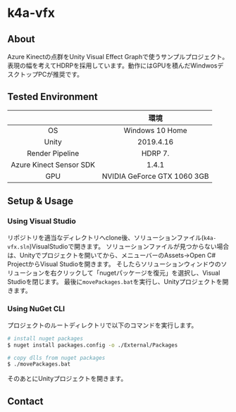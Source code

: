# k4a-vfx

## About

Azure Kinectの点群をUnity Visual Effect Graphで使うサンプルプロジェクト。  
表現の幅を考えてHDRPを採用しています。動作にはGPUを積んだWindwosデスクトップPCが推奨です。

## Tested Environment

||環境|
|:---:|:---:|
|OS|Windows 10 Home|
|Unity|2019.4.16|
|Render Pipeline|HDRP 7.|
|Azure Kinect Sensor SDK|1.4.1|
|GPU|NVIDIA GeForce GTX 1060 3GB|

## Setup & Usage

### Using Visual Studio

リポジトリを適当なディレクトリへclone後、ソリューションファイル(`k4a-vfx.sln`)VisualStudioで開きます。
ソリューションファイルが見つからない場合は、Unityでプロジェクトを開いてから、メニューバーのAssets->Open C# ProjectからVisual Studioを開きます。
そしたらソリューションウィンドウのソリューションを右クリックして「nugetパッケージを復元」を選択し、Visual Studioを閉じます。
最後に`movePackages.bat`を実行し、Unityプロジェクトを開きます。

### Using NuGet CLI

プロジェクトのルートディレクトリで以下のコマンドを実行します。

```bash
# install nuget packages
$ nuget install packages.config -o ./External/Packages

# copy dlls from nuget packages
$ ./movePackages.bat
```

そのあとにUnityプロジェクトを開きます。

## Contact 
